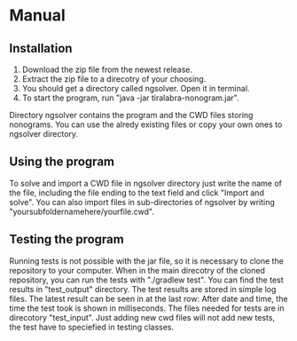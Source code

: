 # Manual

## Installation

1. Download the zip file from the newest release.
2. Extract the zip file to a direcotry of your choosing.
3. You should get a directory called ngsolver. Open it in terminal.
4. To start the program, run "java -jar tiralabra-nonogram.jar".

Directory ngsolver contains the program and the CWD files storing nonograms. You can use the alredy existing files or copy your own ones to ngsolver directory.

## Using the program

To solve and import a CWD file in ngsolver directory just write the name of the file, including the file ending to the text field and click "Import and solve". You can also import files in sub-directories of ngsolver by writing "yoursubfoldernamehere/yourfile.cwd".

## Testing the program

Running tests is not possible with the jar file, so it is necessary to clone the repository to your computer. When in the main direcotry of the cloned repository, you can run the tests with "./gradlew test". You can find the test results in "test_output" directory. The test results are stored in simple log files. The latest result can be seen in at the last row: After date and time, the time the test took is shown in milliseconds. The files needed for tests are in direcotory "test_input". Just adding new cwd files will not add new tests, the test have to speciefied in testing classes.